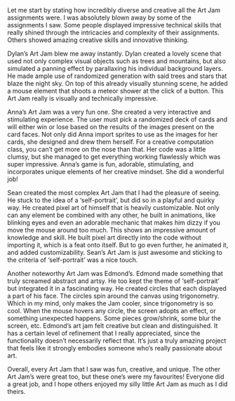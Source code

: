 Let me start by stating how incredibly diverse and creative all the Art Jam assignments were. I was absolutely blown away by some of the assignments I saw. Some people displayed impressive technical skills that really shined through the intricacies and complexity of their assignments. Others showed amazing creative skills and innovative thinking. 

Dylan’s Art Jam blew me away instantly. Dylan created a lovely scene that used not only complex visual objects such as trees and mountains, but also simulated a panning effect by parallaxing his individual background layers. He made ample use of randomized generation with said trees and stars that blaze the night sky. On top of this already visually stunning scene, he added a mouse element that shoots a meteor shower at the click of a button. This Art Jam really is visually and technically impressive.

Anna’s Art Jam was a very fun one. She created a very interactive and stimulating experience. The user must pick a randomized deck of cards and will either win or lose based on the results of the images present on the card faces. Not only did Anna import sprites to use as the images for her cards, she designed and drew them herself. For a creative computation class, you can’t get more on the nose than that. Her code was a little clumsy, but she managed to get everything working flawlessly which was super impressive. Anna’s game is fun, adorable, stimulating, and incorporates unique elements of her creative mindset. She did a wonderful job!

Sean created the most complex Art Jam that I had the pleasure of seeing. He stuck to the idea of a ‘self-portrait’, but did so in a playful and quirky way. He created pixel art of himself that is heavily customizable. Not only can any element be combined with any other, he built in animations, like blinking eyes and even an adorable mechanic that makes him dizzy if you move the mouse around too much. This shows an impressive amount of knowledge and skill. He built pixel art directly into the code without importing it, which is a feat onto itself. But to go even further, he animated it, and added customizability. Sean’s Art Jam is just awesome and sticking to the criteria of ‘self-portrait’ was a nice touch.

Another noteworthy Art Jam was Edmond’s. Edmond made something that truly screamed abstract and artsy. He too kept the theme of ‘self-portrait’ but integrated it in a fascinating way. He created circles that each displayed a part of his face. The circles spin around the canvas using trigonometry.  Which in my mind, only makes the Jam cooler, since trigonometry is so cool. When the mouse hovers any circle, the screen adopts an effect, or something unexpected happens. Some pieces grow/shrink, some blur the screen, etc. Edmond’s art jam felt creative but clean and distinguished. It has a certain level of refinement that I really appreciated, since the functionality doesn’t necessarily reflect that. It’s just a truly amazing project that feels like it strongly embodies someone who’s really passionate about art.


Overall, every Art Jam that I saw was fun, creative, and unique. The other Art Jam’s were great too, but these one’s were my favourites! Everyone did a great job, and I hope others enjoyed my silly little Art Jam as much as I did theirs.


